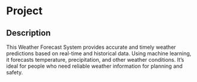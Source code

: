 # Project
## Description
This Weather Forecast System provides accurate and timely weather predictions based on real-time and historical data. Using machine learning, it forecasts temperature, precipitation, and other weather conditions. It’s ideal for people who need reliable weather information for planning and safety.
